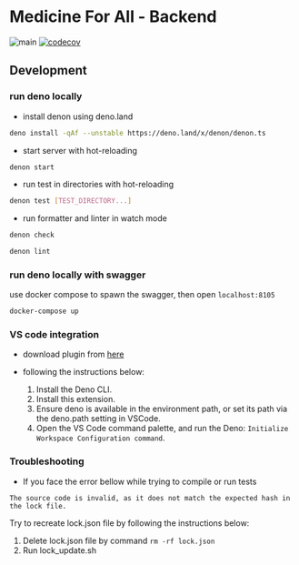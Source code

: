 # Medicine For All - Backend

![main](https://github.com/gu-tum-gun-aeng/med4all-be/actions/workflows/on-push-master.yaml/badge.svg)
[![codecov](https://codecov.io/gh/gu-tum-gun-aeng/med4all-be/branch/main/graph/badge.svg?token=EC9IE2G5JM)](https://codecov.io/gh/gu-tum-gun-aeng/med4all-be)

## Development

### run deno locally

- install denon using deno.land

```sh
deno install -qAf --unstable https://deno.land/x/denon/denon.ts
```

- start server with hot-reloading

```sh
denon start
```

- run test in directories with hot-reloading

```sh
denon test [TEST_DIRECTORY...]
```

- run formatter and linter in watch mode

```sh
denon check
```

```sh
denon lint
```

### run deno locally with swagger

use docker compose to spawn the swagger, then open `localhost:8105`

```sh
docker-compose up
```

### VS code integration

- download plugin from
  [here](https://marketplace.visualstudio.com/items?itemName=denoland.vscode-deno)

- following the instructions below:
  1. Install the Deno CLI.
  2. Install this extension.
  3. Ensure deno is available in the environment path, or set its path via the
     deno.path setting in VSCode.
  4. Open the VS Code command palette, and run the Deno:
     `Initialize Workspace Configuration command`.

### Troubleshooting

- If you face the error bellow while trying to compile or run tests

```Error
The source code is invalid, as it does not match the expected hash in the lock file.
```

Try to recreate lock.json file by following the instructions below:

1. Delete lock.json file by command `rm -rf lock.json`
2. Run lock_update.sh

